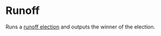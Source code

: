 # Runoff

Runs a [runoff election](https://en.wikipedia.org/wiki/Two-round_system) and outputs the winner of the election.
